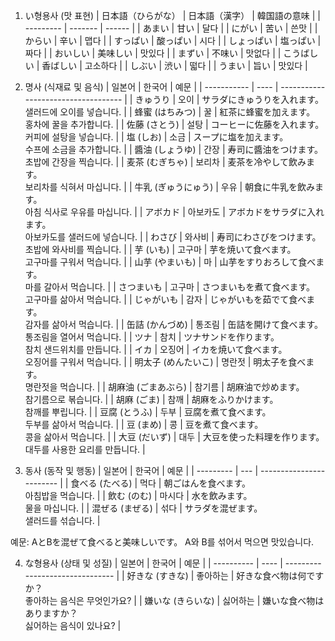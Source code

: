 1. い형용사 (맛 표현)
| 日本語（ひらがな） | 日本語（漢字） | 韓国語の意味 |
| --------- | ------- | ------ |
| あまい       | 甘い      | 달다     |
| にがい       | 苦い      | 쓴맛     |
| からい       | 辛い      | 맵다     |
| すっぱい      | 酸っぱい    | 시다     |
| しょっぱい     | 塩っぱい    | 짜다     |
| おいしい      | 美味しい    | 맛있다    |
| まずい       | 不味い     | 맛없다    |
| こうばしい     | 香ばしい    | 고소하다   |
| しぶい       | 渋い      | 떫다     |
| うまい       | 旨い      | 맛있다    |

2. 명사 (식재료 및 음식)
| 일본어         | 한국어  | 예문                                  |
| ----------- | ---- | ----------------------------------- |
| きゅうり        | 오이   | サラダにきゅうりを入れます。<br>샐러드에 오이를 넣습니다.    |
| 蜂蜜 (はちみつ)   | 꿀    | 紅茶に蜂蜜を加えます。<br>홍차에 꿀을 추가합니다.        |
| 佐藤 (さとう)    | 설탕   | コーヒーに佐藤を入れます。<br>커피에 설탕을 넣습니다.      |
| 塩 (しお)      | 소금   | スープに塩を加えます。<br>수프에 소금을 추가합니다.       |
| 醬油 (しょうゆ)   | 간장   | 寿司に醬油をつけます。<br>초밥에 간장을 찍습니다.        |
| 麦茶 (むぎちゃ)   | 보리차  | 麦茶を冷やして飲みます。<br>보리차를 식혀서 마십니다.      |
| 牛乳 (ぎゅうにゅう) | 우유   | 朝食に牛乳を飲みます。<br>아침 식사로 우유를 마십니다.     |
| アボカド        | 아보카도 | アボカドをサラダに入れます。<br>아보카도를 샐러드에 넣습니다.  |
| わさび         | 와사비  | 寿司にわさびをつけます。<br>초밥에 와사비를 찍습니다.      |
| 芋 (いも)      | 고구마  | 芋を焼いて食べます。<br>고구마를 구워서 먹습니다.        |
| 山芋 (やまいも)   | 마    | 山芋をすりおろして食べます。<br>마를 갈아서 먹습니다.      |
| さつまいも       | 고구마  | さつまいもを煮て食べます。<br>고구마를 삶아서 먹습니다.     |
| じゃがいも       | 감자   | じゃがいもを茹でて食べます。<br>감자를 삶아서 먹습니다.     |
| 缶詰 (かんづめ)   | 통조림  | 缶詰を開けて食べます。<br>통조림을 열어서 먹습니다.       |
| ツナ          | 참치   | ツナサンドを作ります。<br>참치 샌드위치를 만듭니다.       |
| イカ          | 오징어  | イカを焼いて食べます。<br>오징어를 구워서 먹습니다.       |
| 明太子 (めんたいこ) | 명란젓  | 明太子を食べます。<br>명란젓을 먹습니다.             |
| 胡麻油 (ごまあぶら) | 참기름  | 胡麻油で炒めます。<br>참기름으로 볶습니다.            |
| 胡麻 (ごま)     | 참깨   | 胡麻をふりかけます。<br>참깨를 뿌립니다.             |
| 豆腐 (とうふ)    | 두부   | 豆腐を煮て食べます。<br>두부를 삶아서 먹습니다.         |
| 豆 (まめ)      | 콩    | 豆を煮て食べます。<br>콩을 삶아서 먹습니다.           |
| 大豆 (だいず)    | 대두   | 大豆を使った料理を作ります。<br>대두를 사용한 요리를 만듭니다. |


3. 동사 (동작 및 행동)
| 일본어       | 한국어 | 예문                       |
| --------- | --- | ------------------------ |
| 食べる (たべる) | 먹다  | 朝ごはんを食べます。<br>아침밥을 먹습니다. |
| 飲む (のむ)   | 마시다 | 水を飲みます。<br>물을 마십니다.      |
| 混ぜる (まぜる) | 섞다  | サラダを混ぜます。<br>샐러드를 섞습니다.  |

예문:
AとBを混ぜて食べると美味しいです。
A와 B를 섞어서 먹으면 맛있습니다.

4. な형용사 (상태 및 성질)
| 일본어        | 한국어  | 예문                              |
| ---------- | ---- | ------------------------------- |
| 好きな (すきな)  | 좋아하는 | 好きな食べ物は何ですか？<br>좋아하는 음식은 무엇인가요? |
| 嫌いな (きらいな) | 싫어하는 | 嫌いな食べ物はありますか？<br>싫어하는 음식이 있나요?  |